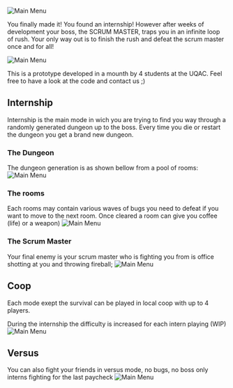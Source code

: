 ![Main Menu](Screenshots/LogoLight.png)

You finally made it! You found an internship! However after weeks of development
your boss, the SCRUM MASTER, traps you in an infinite loop of rush. Your only
way out is to finish the rush and defeat the scrum master once and for all!

![Main Menu](Screenshots/DungeonRoom.png)

This is a prototype developed in a mounth by 4 students at the UQAC. Feel free
to have a look at the code and contact us ;)

## Internship

Internship is the main mode in wich you are trying to find you way through a
randomly generated dungeon up to the boss. Every time you die or restart the
dungeon you get a brand new dungeon.

### The Dungeon
The dungeon generation is as shown bellow from a pool of rooms:
![Main Menu](Screenshots/DungeonGen.png)

### The rooms
Each rooms may contain various waves of bugs you need to defeat if you want to
move to the next room. Once cleared a room can give you coffee (life) or a weapon)
![Main Menu](Screenshots/DungeonRoom02.png)

### The Scrum Master
Your final enemy is your scrum master who is fighting you from is office shotting
at you and throwing fireball;
![Main Menu](Screenshots/Boss.png)

## Coop
Each mode exept the survival can be played in local coop with up to 4 players.

During the internship the difficulty is increased for each intern playing (WIP)
![Main Menu](Screenshots/Coop.png)

## Versus
You can also fight your friends in versus mode, no bugs, no boss only interns
fighting for the last paycheck
![Main Menu](Screenshots/Versus.png)
